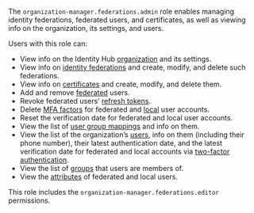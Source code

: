 The `organization-manager.federations.admin` role enables managing identity federations, federated users, and certificates, as well as viewing info on the organization, its settings, and users.

Users with this role can:
* View info on the Identity Hub [organization](../../../organization/concepts/organization.md) and its settings.
* View info on [identity federations](../../../organization/concepts/add-federation.md) and create, modify, and delete such federations.
* View info on [certificates](../../../organization/concepts/add-federation.md#build-trust) and create, modify, and delete them.
* Add and remove [federated](../../../iam/concepts/users/accounts.md#saml-federation) users.
* Revoke federated users’ [refresh tokens](../../../iam/concepts/authorization/refresh-token.md).
* Delete [MFA factors](../../../iam/concepts/users/accounts.md#saml-federation) for federated and [local](../../../iam/concepts/users/accounts.md#saml-federation) user accounts.
* Reset the verification date for federated and local user accounts.
* View the list of [user group mappings](../../../organization/concepts/add-federation.md#group-mapping) and info on them.
* View the list of the organization’s [users](../../../overview/roles-and-resources.md#users), info on them (including their phone number), their latest authentication date, and the latest verification date for federated and local accounts via [two-factor authentication](../../../organization/concepts/mfa.md).
* View the list of [groups](../../../organization/concepts/groups.md) that users are members of.
* View the [attributes](../../../organization/operations/setup-federation.md#claims-mapping) of federated and local users.

This role includes the `organization-manager.federations.editor` permissions.